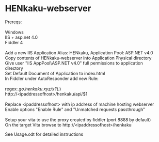 # HENkaku-webserver

Prereqs:</br>
</br>
Windows</br>
IIS + asp.net 4.0</br>
Fiddler 4</br>
</br>
Add a new IIS Application Alias: HENkaku, Application Pool: ASP.NET v4.0</br>
Copy contents of HENkaku-webserver into Application Physical directory</br>
Give user "IIS AppPool\ASP.NET v4.0" full permissions to application directory</br>
Set Default Document of Application to index.html</br>
In Fiddler under AutoResponder add new Rule:</br>
</br>
regex:.*go\.henkaku\.xyz/x\?(.*)</br>
http://&lt;ipaddressofhost&gt;/henkaku/api/$1</br>
</br>
Replace &lt;ipaddressofhost&gt; with ip address of machine hosting webserver</br>
Enable options "Enable Rule" and "Unmatched requests passthrough" </br>
</br>
Setup your vita to use the proxy created by fiddler (port 8888 by default)</br>
On the target Vita browse to http://&lt;ipaddressofhost&gt;/henkaku</br>

See Usage.odt for detailed instructions
